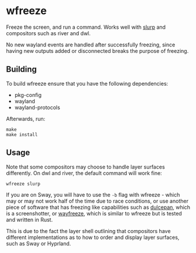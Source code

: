 # wfreeze

Freeze the screen, and run a command. Works well with [slurp] and compositors
such as river and dwl.

No new wayland events are handled after successfully freezing, since
having new outputs added or disconnected breaks the purpose of freezing.

## Building

To build wfreeze ensure that you have the following dependencies:

* pkg-config
* wayland
* wayland-protocols

Afterwards, run:
```
make
make install
```

## Usage

Note that some compositors may choose to handle layer surfaces differently.
On dwl and river, the default command will work fine:

```sh
wfreeze slurp
```

If you are on Sway, you will have to use the `-b` flag with wfreeze - which
may or may not work half of the time due to race conditions, or use
another piece of software that has freezing like capabilities such as [dulcepan],
which is a screenshotter, or [wayfreeze], which is similar to wfreeze but is
tested and written in Rust.

This is due to the fact the layer shell outlining that compositors have different
implementations as to how to order and display layer surfaces, such as Sway or Hyprland.

[slurp]: https://github.com/emersion/slurp
[dulcepan]: https://codeberg.org/vyivel/dulcepan
[wayfreeze]: https://github.com/Jappie3/wayfreeze
